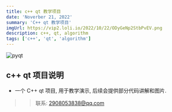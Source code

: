 ```yaml
---
title: c++ qt 教学项目
date: 'Noverber 21, 2022'
summary: 'C++ qt 教学项目'
imgUrl: https://vip2.loli.io/2022/10/22/ODyGeNp2StbPvEV.png
description: c++, qt, algorithm
tags: ['c++', 'qt', 'algorithm']
---
```


![pyqt](https://vip2.loli.io/2022/10/22/ODyGeNp2StbPvEV.png)

## c++ qt 项目说明

- 一个 C++ qt 项目, 用于教学演示, 后续会提供部分代码讲解和图片.

> > 联系: 2908053838@qq.com
